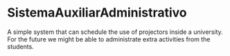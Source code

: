 # SistemaAuxiliarAdministrativo
A simple system that can schedule the use of projectors inside a university.
For the future we might be able to administrate extra activities from the students.
